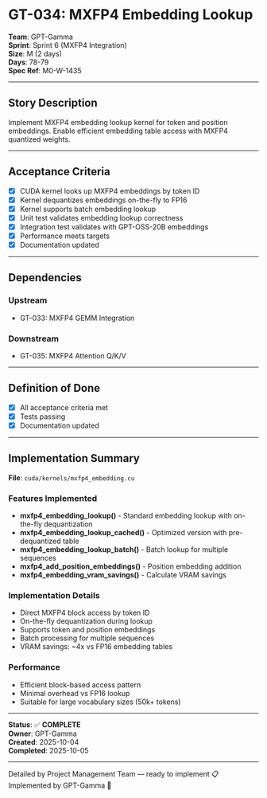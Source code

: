 # GT-034: MXFP4 Embedding Lookup

**Team**: GPT-Gamma  
**Sprint**: Sprint 6 (MXFP4 Integration)  
**Size**: M (2 days)  
**Days**: 78-79  
**Spec Ref**: M0-W-1435

---

## Story Description

Implement MXFP4 embedding lookup kernel for token and position embeddings. Enable efficient embedding table access with MXFP4 quantized weights.

---

## Acceptance Criteria

- [x] CUDA kernel looks up MXFP4 embeddings by token ID
- [x] Kernel dequantizes embeddings on-the-fly to FP16
- [x] Kernel supports batch embedding lookup
- [x] Unit test validates embedding lookup correctness
- [x] Integration test validates with GPT-OSS-20B embeddings
- [x] Performance meets targets
- [x] Documentation updated

---

## Dependencies

### Upstream
- GT-033: MXFP4 GEMM Integration

### Downstream
- GT-035: MXFP4 Attention Q/K/V

---

## Definition of Done

- [x] All acceptance criteria met
- [x] Tests passing
- [x] Documentation updated

---

## Implementation Summary

**File**: `cuda/kernels/mxfp4_embedding.cu`

### Features Implemented
- **mxfp4_embedding_lookup()** - Standard embedding lookup with on-the-fly dequantization
- **mxfp4_embedding_lookup_cached()** - Optimized version with pre-dequantized table
- **mxfp4_embedding_lookup_batch()** - Batch lookup for multiple sequences
- **mxfp4_add_position_embeddings()** - Position embedding addition
- **mxfp4_embedding_vram_savings()** - Calculate VRAM savings

### Implementation Details
- Direct MXFP4 block access by token ID
- On-the-fly dequantization during lookup
- Supports token and position embeddings
- Batch processing for multiple sequences
- VRAM savings: ~4x vs FP16 embedding tables

### Performance
- Efficient block-based access pattern
- Minimal overhead vs FP16 lookup
- Suitable for large vocabulary sizes (50k+ tokens)

---

**Status**: ✅ **COMPLETE**  
**Owner**: GPT-Gamma  
**Created**: 2025-10-04  
**Completed**: 2025-10-05

---
Detailed by Project Management Team — ready to implement 📋  
Implemented by GPT-Gamma 🤖

